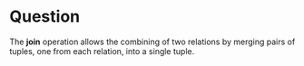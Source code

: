 # Question

The **join** operation allows the combining of two relations by merging pairs of tuples, one from each relation, into a single tuple.